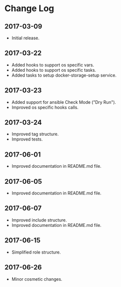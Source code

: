 # Change Log

## 2017-03-09

- Initial release.

## 2017-03-22

- Added hooks to support os specific vars.
- Added hooks to support os specific tasks.
- Added tasks to setup docker-storage-setup service.

## 2017-03-23

- Added support for ansible Check Mode ("Dry Run").
- Improved os specific hooks calls.

## 2017-03-24

- Improved tag structure.
- Improved tests.

## 2017-06-01

- Improved documentation in README.md file.

## 2017-06-05

- Improved documentation in README.md file.

## 2017-06-07

- Improved include structure.
- Improved documentation in README.md file.

## 2017-06-15

- Simplified role structure.

## 2017-06-26

- Minor cosmetic changes.
